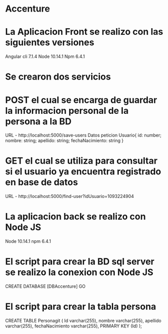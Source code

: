 # Accenture

# La Aplicacion Front se realizo con las siguientes versiones

Angular cli 7.1.4
Node 10.14.1
Npm 6.4.1

# Se crearon dos servicios

# POST el cual se encarga de guardar la informacion personal de la persona a la BD
URL - http://localhost:5000/save-users
Datos peticion
Usuario{
    id: number;
    nombre: string;
    apellido: string;
    fechaNacimiento: string
}

# GET el cual se utiliza para consultar si el usuario ya encuentra registrado en base de datos
URL - http://localhost:5000/find-user?idUsuario=1093224904

# La aplicacion back se realizo con Node JS
Node 10.14.1
npm 6.4.1

# El script para crear la BD sql server se realizo la conexion con Node JS
CREATE DATABASE [DBAccenture]
GO

# El script para crear la tabla persona
CREATE TABLE Personagit (
    Id varchar(255),
    nombre varchar(255),
    apellido varchar(255),
    fechaNacimiento varchar(255),
	PRIMARY KEY (Id)
);

